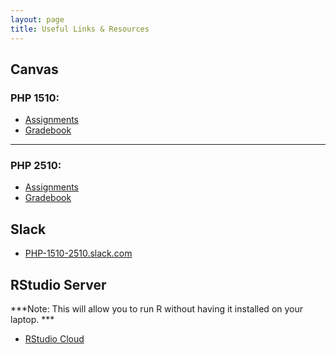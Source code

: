 ```yaml
---
layout: page
title: Useful Links & Resources
---
```


## Canvas


### PHP 1510: 

- [Assignments](https://canvas.brown.edu/courses/1078851/assignments)
- [Gradebook](https://canvas.brown.edu/courses/1078851/grades)



* * * 

### PHP 2510: 

- [Assignments](https://canvas.brown.edu/courses/1078852/assignments)
- [Gradebook](https://canvas.brown.edu/courses/1078852/grades)



## Slack

- [PHP-1510-2510.slack.com](https://PHP-1510-2510.slack.com)


## RStudio Server

***Note: This will allow you to run R without having it installed on your laptop. ***

- [RStudio Cloud](https://rstudio.cloud/)

